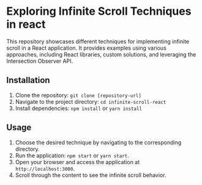 # Exploring Infinite Scroll Techniques in react

This repository showcases different techniques for implementing infinite scroll in a React application. It provides examples using various approaches, including React libraries, custom solutions, and leveraging the Intersection Observer API.

## Installation

1. Clone the repository: `git clone [repository-url]`
2. Navigate to the project directory: `cd infinite-scroll-react`
3. Install dependencies: `npm install` or `yarn install`

## Usage

1. Choose the desired technique by navigating to the corresponding directory.
2. Run the application: `npm start` or `yarn start`.
3. Open your browser and access the application at `http://localhost:3000`.
4. Scroll through the content to see the infinite scroll behavior.
